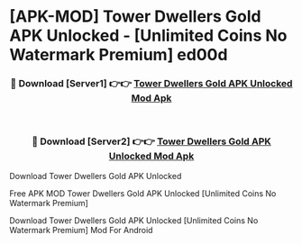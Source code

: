 # [APK-MOD] Tower Dwellers Gold APK Unlocked - [Unlimited Coins No Watermark Premium] ed00d



<div align="center">
<h3>🔴 Download [Server1] 👉👉 <a href="https://momento.my/?title=Tower_Dwellers_Gold_APK_Unlocked">Tower Dwellers Gold APK Unlocked Mod Apk</a></h3><br>

<h3>🔴 Download [Server2] 👉👉 <a href="https://momento.my/?title=Tower_Dwellers_Gold_APK_Unlocked">Tower Dwellers Gold APK Unlocked Mod Apk</a></h3>
</div>



Download Tower Dwellers Gold APK Unlocked 

Free APK MOD Tower Dwellers Gold APK Unlocked [Unlimited Coins No Watermark Premium]

Download Tower Dwellers Gold APK Unlocked [Unlimited Coins No Watermark Premium] Mod For Android
